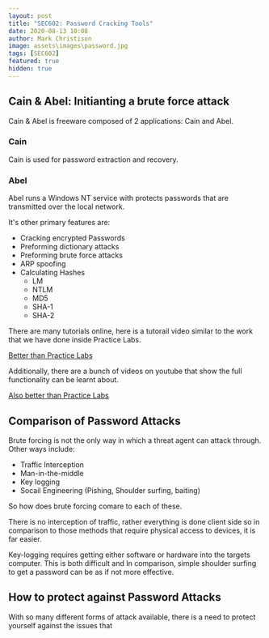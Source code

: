 ```yaml
---
layout: post
title: "SEC602: Password Cracking Tools"
date: 2020-08-13 10:08
author: Mark Christison
image: assets\images\password.jpg
tags: [SEC602]
featured: true
hidden: true
---
```


## Cain & Abel: Initianting a brute force attack

Cain & Abel is freeware composed of 2 applications: Cain and Abel.

### Cain

Cain is used for password extraction and recovery.

### Abel

Abel runs a Windows NT service with protects passwords that are transmitted over the local network.

It's other primary features are:

- Cracking encrypted Passwords
- Preforming dictionary attacks
- Preforming brute force attacks
- ARP spoofing
- Calculating Hashes
  - LM
  - NTLM
  - MD5
  - SHA-1
  - SHA-2

There are many tutorials online, here is a tutorail video similar to the work that we have done inside Practice Labs.

[Better than Practice Labs](https://www.youtube.com/watch?v=dVgqWclemmE)

Additionally, there are a bunch of videos on youtube that show the full functionality can be learnt about.

[Also better than Practice Labs](https://www.youtube.com/watch?v=ETF2R_ONTBU)

## Comparison of Password Attacks

Brute forcing is not the only way in which a threat agent can attack through. Other ways include:

- Traffic Interception
- Man-in-the-middle
- Key logging
- Socail Engineering (Pishing, Shoulder surfing, baiting)

So how does brute forcing comare to each of these.

There is no interception of traffic, rather everything is done client side so in comparison to those methods that require physical access to devices, it is far easier.

Key-logging requires getting either software or hardware into the targets computer. This is both difficult and
In comparison, simple shoulder surfing to get a password can be as if not more effective.

## How to protect against Password Attacks

With so many different forms of attack available, there is a need to protect yourself against the issues that 